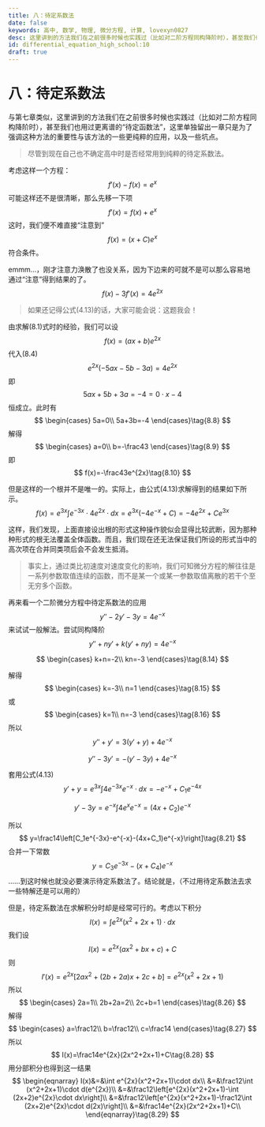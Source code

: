 ```yaml
---
title: 八：待定系数法
date: false
keywords: 高中, 数学, 物理, 微分方程, 计算, lovexyn0827
desc: 这里讲到的方法我们在之前很多时候也实践过（比如对二阶方程同构降阶时），甚至我们也用过更离谱的“待定函数法”，这里单独留出一章只是为了强调这种方法的重要性与该方法的一些更纯粹的应用，以及一些坑点。
id: differential_equation_high_school:10
draft: true
---
```


# 八：待定系数法

与第七章类似，这里讲到的方法我们在之前很多时候也实践过（比如对二阶方程同构降阶时），甚至我们也用过更离谱的“待定函数法”，这里单独留出一章只是为了强调这种方法的重要性与该方法的一些更纯粹的应用，以及一些坑点。

> 尽管到现在自己也不确定高中时是否经常用到纯粹的待定系数法。

考虑这样一个方程：
$$
f'(x)-f(x)=e^x\tag{8.1}
$$
可能这样还不是很清晰，那么先移一下项
$$
f'(x)=f(x)+e^x\tag{8.2}
$$
这时，我们便不难直接“注意到”
$$
f(x)=(x+C)e^x\tag{8.3}
$$
符合条件。

emmm...，刚才注意力涣散了也没关系，因为下边来的可就不是可以那么容易地通过“注意”得到结果的了。
$$
f(x)-3f'(x)=4e^{2x}\tag{8.4}
$$

> 如果还记得公式(4.13)的话，大家可能会说：这题我会！

由求解(8.1)式时的经验，我们可以设
$$
f(x)=(ax+b)e^{2x}\tag{8.5}
$$
代入(8.4)
$$
e^{2x}(-5ax-5b-3a)=4e^{2x}\tag{8.6}
$$
即
$$
5ax+5b+3a=-4=0\cdot x-4\tag{8.7}
$$
恒成立。此时有
$$
\begin{cases}
5a=0\\
5a+3b=-4
\end{cases}\tag{8.8}
$$
解得
$$
\begin{cases}
a=0\\
b=-\frac43
\end{cases}\tag{8.9}
$$
即
$$
f(x)=-\frac43e^{2x}\tag{8.10}
$$

但是这样的一个根并不是唯一的。实际上，由公式(4.13)求解得到的结果如下所示。
$$
f(x)=e^{3x}\int e^{-3x}\cdot4e^{2x}\cdot dx=e^{3x}(-4e^{-x}+C)=-4e^{2x}+Ce^{3x}\tag{8.11}
$$

这样，我们发现，上面直接设出根的形式这种操作貌似会显得比较武断，因为那种种形式的根无法覆盖全体函数。而且，我们现在还无法保证我们所设的形式当中的高次项在合并同类项后会不会发生抵消。

> 事实上，通过类比初速度对速度变化的影响，我们可知微分方程的解往往是一系列参数取值连续的函数，而不是某一个或某一参数取值离散的若干个至无穷多个函数。

再来看一个二阶微分方程中待定系数法的应用
$$
y''-2y'-3y=4e^{-x}\tag{8.12}
$$
来试试一般解法。尝试同构降阶
$$
y''+ny'+k(y'+ny)=4e^{-x}\tag{8.13}
$$

$$
\begin{cases}
k+n=-2\\
kn=-3
\end{cases}\tag{8.14}
$$

解得
$$
\begin{cases}
k=-3\\
n=1
\end{cases}\tag{8.15}
$$
或
$$
\begin{cases}
k=1\\
n=-3
\end{cases}\tag{8.16}
$$
所以
$$
y''+y'=3(y'+y)+4e^{-x}\tag{8.17}
$$

$$
y''-3y'=-(y'-3y)+4e^{-x}\tag{8.18}
$$

套用公式(4.13)
$$
y'+y=e^{3x}\int 4e^{-3x}e^{-x}\cdot dx=-e^{-x}+C_1e^{-4x}\tag{8.19}
$$

$$
y'-3y=e^{-x}\int 4e^{x}e^{-x}=(4x+C_2)e^{-x}\tag{8.20}
$$

所以
$$
y=\frac14\left[C_1e^{-3x}-e^{-x}-(4x+C_1)e^{-x}\right]\tag{8.21}
$$
合并一下常数
$$
y=C_3e^{-3x}-(x+C_4)e^{-x}\tag{8.22}
$$
……到这时候也就没必要演示待定系数法了。结论就是，（不过用待定系数法去求一些特解还是可以用的）

但是，待定系数法在求解积分时却是经常可行的。考虑以下积分
$$
I(x)=\int e^{2x}(x^2+2x+1)\cdot dx\tag{8.23}
$$
我们设
$$
I(x)=e^{2x}(ax^2+bx+c)+C\tag{8.24}
$$
则
$$
I'(x)=e^{2x}[2ax^2+(2b+2a)x+2c+b]=e^{2x}(x^2+2x+1)\tag{8.25}
$$
所以
$$
\begin{cases}
2a=1\\
2b+2a=2\\
2c+b=1
\end{cases}\tag{8.26}
$$
解得
$$
\begin{cases}
a=\frac12\\
b=\frac12\\
c=\frac14
\end{cases}\tag{8.27}
$$
所以
$$
I(x)=\frac14e^{2x}(2x^2+2x+1)+C\tag{8.28}
$$
用分部积分也得到这一结果
$$
\begin{eqnarray}
I(x)&=&\int e^{2x}(x^2+2x+1)\cdot dx\\
&=&\frac12\int (x^2+2x+1)\cdot d(e^{2x})\\
&=&\frac12\left[e^{2x}(x^2+2x+1)-\int (2x+2)e^{2x}\cdot dx\right]\\
&=&\frac12\left[e^{2x}(x^2+2x+1)-\frac12\int (2x+2)e^{2x}\cdot d(2x)\right]\\
&=&\frac14e^{2x}(2x^2+2x+1)+C\\
\end{eqnarray}\tag{8.29}
$$
